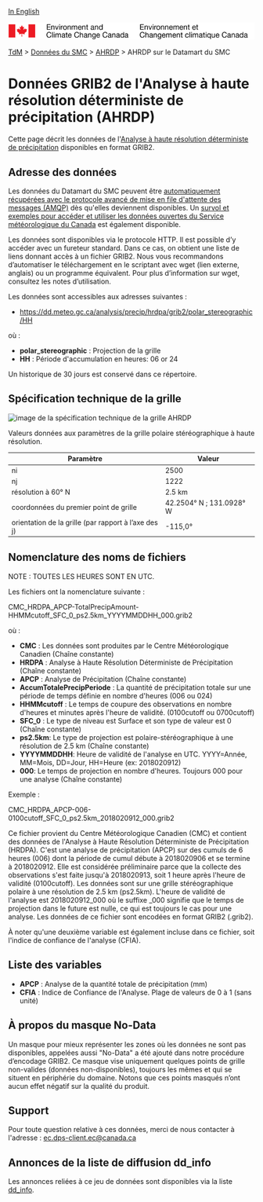 [In English](readme_hrdpa-datamart_en.md)

![ECCC logo](../../img_eccc-logo.png)

[TdM](../../readme_fr.md) > [Données du SMC](../readme_fr.md) > [AHRDP](readme_hrdpa_fr.md) > AHRDP sur le Datamart du SMC

# Données GRIB2 de l'Analyse à haute résolution déterministe de précipitation (AHRDP)

Cette page décrit les données de l'[Analyse à haute résolution déterministe de précipitation](./readme_hrdpa-datamart_fr.md) disponibles en format GRIB2.

## Adresse des données 

Les données du Datamart du SMC peuvent être [automatiquement récupérées avec le protocole avancé de mise en file d'attente des messages (AMQP)](../../msc-datamart/amqp_fr.md) dès qu'elles deviennent disponibles. Un [survol et exemples pour accéder et utiliser les données ouvertes du Service météorologique du Canada](../../usage/readme_fr.md) est également disponible.

Les données sont disponibles via le protocole HTTP. Il est possible d’y accéder avec un fureteur standard. Dans ce cas, on obtient une liste de liens donnant accès à un fichier GRIB2. Nous vous recommandons d’automatiser le téléchargement en le scriptant avec wget (lien externe, anglais) ou un programme équivalent. Pour plus d’information sur wget, consultez les notes d’utilisation.

Les données sont accessibles aux adresses suivantes :

* https://dd.meteo.gc.ca/analysis/precip/hrdpa/grib2/polar_stereographic/HH

où :

* __polar_stereographic__ :  Projection de la grille
* __HH__ :  Période d'accumulation en heures: 06 or 24 

Un historique de 30 jours est conservé dans ce répertoire.

## Spécification technique de la grille

![image de la spécification technique de la grille AHRDP](https://collaboration.cmc.ec.gc.ca/cmc/cmos/public_doc/msc-data/nwp_hrdpa/grille_hrdpa.png)

Valeurs données aux paramètres de la grille polaire stéréographique à haute résolution.

| Paramètre | Valeur |
| ------ | ------ |
| ni | 2500 |
| nj | 1222 | 
| résolution à 60° N | 2.5 km |
| coordonnées du premier point de grille | 42.2504° N ; 131.0928° W | 
| orientation de la grille (par rapport à l’axe des j) | -115,0° | 

## Nomenclature des noms de fichiers 

NOTE : TOUTES LES HEURES SONT EN UTC.

Les fichiers ont la nomenclature suivante :

CMC_HRDPA_APCP-TotalPrecipAmount-HHMMcutoff_SFC_0_ps2.5km_YYYYMMDDHH_000.grib2

où :

* __CMC__ : Les données sont produites par le Centre Météorologique Canadien (Chaîne constante)
* __HRDPA__ : Analyse à Haute Résolution Déterministe de Précipitation (Chaîne constante)
* __APCP__ : Analyse de Précipitation (Chaîne constante)
* __AccumTotalePrecipPeriode__ : La quantité de précipitation totale sur une période de temps définie en nombre d'heures (006 ou 024)
* __HHMMcutoff__ : Le temps de coupure des observations en nombre d'heures et minutes après l'heure de validité. (0100cutoff ou 0700cutoff)
* __SFC_0__ : Le type de niveau est Surface et son type de valeur est 0 (Chaîne constante)
* __ps2.5km__: Le type de projection est polaire-stéréographique à une résolution de 2.5 km (Chaîne constante)
* __YYYYMMDDHH__: Heure de validité de l'analyse en UTC. YYYY=Année, MM=Mois, DD=Jour, HH=Heure (ex: 2018020912)
* __000__: Le temps de projection en nombre d'heures. Toujours 000 pour une analyse (Chaîne constante)

Exemple :

CMC_HRDPA_APCP-006-0100cutoff_SFC_0_ps2.5km_2018020912_000.grib2

Ce fichier provient du Centre Météorologique Canadien (CMC) et contient des données de l'Analyse à Haute Résolution Déterministe de Précipitation (HRDPA). C'est une analyse de précipitation (APCP) sur des cumuls de 6 heures (006) dont la période de cumul débute à 2018020906 et se termine à 2018020912. Elle est considérée préliminaire parce que la collecte des observations s'est faite jusqu'à 2018020913, soit 1 heure après l'heure de validité (0100cutoff). Les données sont sur une grille stéréographique polaire à une résolution de 2.5 km (ps2.5km). L'heure de validité de l'analyse est 2018020912_000 où le suffixe _000 signifie que le temps de projection dans le future est nulle, ce qui est toujours le cas pour une analyse. Les données de ce fichier sont encodées en format GRIB2 (.grib2).

À noter qu'une deuxième variable est également incluse dans ce fichier, soit l'indice de confiance de l'analyse (CFIA).

## Liste des variables

* __APCP__ : Analyse de la quantité totale de précipitation (mm)
* __CFIA__ : Indice de Confiance de l'Analyse. Plage de valeurs de 0 à 1 (sans unité)

## À propos du masque No-Data

Un masque pour mieux représenter les zones où les données ne sont pas disponibles, appelées aussi "No-Data" a été ajouté dans notre procédure d’encodage GRIB2. Ce masque vise uniquement quelques points de grille non-valides (données non-disponibles), toujours les mêmes et qui se situent en périphérie du domaine. Notons que ces points masqués n’ont aucun effet négatif sur la qualité du produit.

## Support

Pour toute question relative à ces données, merci de nous contacter à l'adresse : ec.dps-client.ec@canada.ca

## Annonces de la liste de diffusion dd_info 

Les annonces reliées à ce jeu de données sont disponibles via la liste [dd_info](https://lists.ec.gc.ca/cgi-bin/mailman/listinfo/dd_info).

